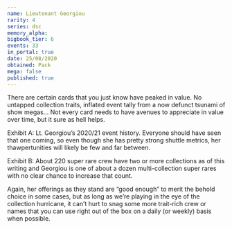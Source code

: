```yaml
---
name: Lieutenant Georgiou
rarity: 4
series: dsc
memory_alpha:
bigbook_tier: 6
events: 33
in_portal: true
date: 25/08/2020
obtained: Pack
mega: false
published: true
---
```


There are certain cards that you just know have peaked in value. No untapped collection traits, inflated event tally from a now defunct tsunami of show megas… Not every card needs to have avenues to appreciate in value over time, but it sure as hell helps.

Exhibit A: Lt. Georgiou’s 2020/21 event history. Everyone should have seen that one coming, so even though she has pretty strong shuttle metrics, her thawpertunities will likely be few and far between. 

Exhibit B: About 220 super rare crew have two or more collections as of this writing and Georgiou is one of about a dozen multi-collection super rares with no clear chance to increase that count.

Again, her offerings as they stand are “good enough” to merit the behold choice in some cases, but as long as we’re playing in the eye of the collection hurricane, it can’t hurt to snag some more trait-rich crew or names that you can use right out of the box on a daily (or weekly) basis when possible.
